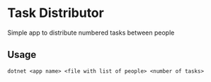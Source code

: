 # Task Distributor
Simple app to distribute numbered tasks between people
## Usage
	dotnet <app name> <file with list of people> <number of tasks>